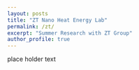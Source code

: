 ```yaml
---
layout: posts
title: "ZT Nano Heat Energy Lab"
permalink: /zt/
excerpt: "Summer Research with ZT Group"
author_profile: true
---
```


place holder text